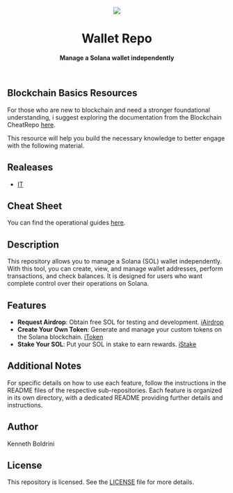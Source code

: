 <div align="center" >
    <img src="https://solana.com/_next/static/media/solanaLogo.74d35f7a.svg"/>
</div>
<div align="center">
    <p>
        <h1>Wallet Repo</h1>
    </p>
    <p>
        <b>Manage a Solana wallet independently</b>
    </p>
    <br>
</div>

## Blockchain Basics Resources

For those who are new to blockchain and need a stronger foundational understanding, i suggest exploring the documentation from the Blockchain CheatRepo [here](https://github.com/theMoor9/blockchain-potential-carnival). 

This resource will help you build the necessary knowledge to better engage with the following material.

## Realeases

- [IT](./release/IT/) 

## Cheat Sheet

You can find the operational guides [here](./cheat_sheets/pdf/).

## Description

This repository allows you to manage a Solana (SOL) wallet independently. With this tool, you can create, view, and manage wallet addresses, perform transactions, and check balances. It is designed for users who want complete control over their operations on Solana.

## Features

- **Request Airdrop**: Obtain free SOL for testing and development. [iAirdrop](./iAirdrop)
- **Create Your Own Token**: Generate and manage your custom tokens on the Solana blockchain. [iToken](./iToken)
- **Stake Your SOL**: Put your SOL in stake to earn rewards. [iStake](./iStake)

## Additional Notes

For specific details on how to use each feature, follow the instructions in the README files of the respective sub-repositories. Each feature is organized in its own directory, with a dedicated README providing further details and instructions.

## Author

Kenneth Boldrini

## License

This repository is licensed. See the [LICENSE](./LICENSE) file for more details.
